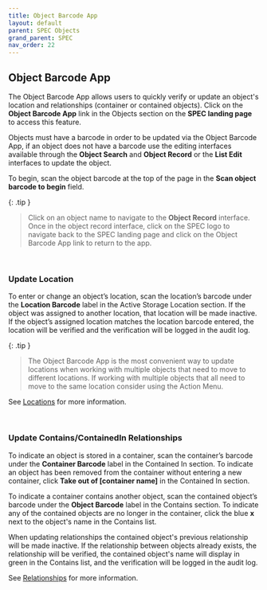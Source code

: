 ```yaml
---
title: Object Barcode App
layout: default
parent: SPEC Objects
grand_parent: SPEC
nav_order: 22
---
```


## Object Barcode App
The Object Barcode App allows users to quickly verify or update an object's location and relationships (container or contained objects). Click on the **Object Barcode App** link in the Objects section on the **SPEC landing page** to access this feature.   

Objects must have a barcode in order to be updated via the Object Barcode App, if an object does not have a barcode use the editing interfaces available through the **Object Search** and **Object Record** or the **List Edit** interfaces to update the object. 

To begin, scan the object barcode at the top of the page in the **Scan object barcode to begin** field. 

{: .tip }
> Click on an object name to navigate to the **Object Record** interface. Once in the object record interface, click on the SPEC logo to navigate back to the SPEC landing page and click on the Object Barcode App link to return to the app.

&nbsp; 
&nbsp; 

### Update Location
To enter or change an object’s location, scan the location’s barcode under the **Location Barcode** label in the Active Storage Location section. If the object was assigned to another location, that location will be made inactive. If the object’s assigned location matches the location barcode entered, the location will be verified and the verification will be logged in the audit log.

{: .tip }
> The Object Barcode App is the most convenient way to update locations when working with multiple objects that need to move to different locations. If working with multiple objects that all need to move to the same location consider using the Action Menu.

See [Locations](https://nypl.github.io/pres-docs/spec/specObjectsLocations.html) for more information. 

&nbsp; 
&nbsp; 

### Update Contains/ContainedIn Relationships
To indicate an object is stored in a container, scan the container’s barcode under the **Container Barcode** label in the Contained In section. To indicate an object has been removed from the container without entering a new container, click **Take out of [container name]** in the Contained In section.

To indicate a container contains another object, scan the contained object’s barcode under the **Object Barcode** label in the Contains section. To indicate any of the contained objects are no longer in the container, click the blue **x** next to the object's name in the Contains list.

When updating relationships the contained object's previous relationship will be made inactive. If the relationship between objects already exists, the relationship will be verified, the contained object's name will display in green in the Contains list, and the verification will be logged in the audit log.

See [Relationships](https://nypl.github.io/pres-docs/spec/specObjectsRelationships.html) for more information. 